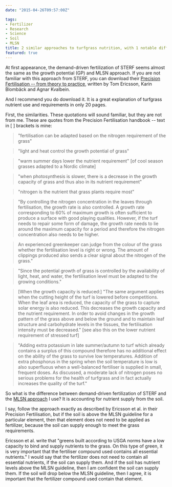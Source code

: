 ```yaml
---
date: "2015-04-26T09:57:00Z"

tags:
- Fertilizer
- Research
- Science
- Soil
- MLSN
title: 2 similar approaches to turfgrass nutrition, with 1 notable difference
featured: true
---
```


At first appearance, the demand-driven fertilization of STERF seems almost the same as the growth potential (GP) and MLSN approach. If you are not familiar with this approach from STERF, you can download their [Precision Fertilisation -- from theory to practice](http://www.sterf.org/sv/library/handbooks/fertilisation), written by Tom Ericsson, Karin Blombäck and Agnar Kvalbein.

And I recommend you do download it. It is a great explanation of turfgrass nutrient use and requirements in only 20 pages.

First, the similarities. These quotations will sound familiar, but they are not from me. These are quotes from the Precision Fertilisation handbook -- text in [ ] brackets is mine:

> "fertilisation can be adapted based on the nitrogen requirement of the grass"

> "light and heat control the growth potential of grass"

> "warm summer days lower the nutrient requirement" [of cool season grasses adapted to a Nordic climate]

> "when photosynthesis is slower, there is a decrease in the growth capacity of grass and thus also in its nutrient requirement"

> "nitrogen is the nutrient that grass plants require most"

> "By controlling the nitrogen concentration in the leaves through fertilisation, the growth rate is also controlled. A growth rate corresponding to 60% of maximum growth is often sufficient to produce a surface with good playing qualities. However, if the turf needs to repair some form of damage, the growth rate needs to lie around the maximum capacity for a period and therefore the nitrogen concentration also needs to be higher.

> An experienced greenkeeper can judge from the colour of the grass whether the fertilisation level is right or wrong. The amount of clippings produced also sends a clear signal about the nitrogen of the grass."

> "Since the potential growth of grass is controlled by the availability of light, heat, and water, the fertilisation level must be adapted to the growing conditions."

> [When the growth capacity is reduced:] "The same argument applies when the cutting height of the turf is lowered before competitions. When the leaf area is reduced, the capacity of the grass to capture solar energy is also reduced. This decreases the growth capacity and the nutrient requirement. In order to avoid changes in the growth pattern of the grass above and below the ground and to maintain leaf structure and carbohydrate levels in the tissues, the fertilisation intensity must be decreased." [see also this on the lower nutrient requirement of stressed turf]

> "Adding extra potassium in late summer/autumn to turf which already contains a surplus of this compound therefore has no additional effect on the ability of the grass to survive low temperatures. Addition of extra phosphorus in the spring when the soil temperature is low is also superfluous when a well-balanced fertiliser is supplied in small, frequent doses. As discussed, a moderate lack of nitrogen poses no serious problems for the health of turfgrass and in fact actually increases the quality of the turf."

So what is the difference between demand-driven fertilization of STERF and the [MLSN approach](#mlsn) I use? It is accounting for nutrient supply from the soil.

I say, follow the approach exactly as described by Ericsson et al. in their Precision Fertilisation, but if the soil is above the MLSN guideline for a particular element, then that element does not need to be applied as fertilizer, because the soil can supply enough to meet the grass requirements.

Ericsson et al. write that "greens built according to USGA norms have a low capacity to bind and supply nutrients to the grass. On this type of green, it is very important that the fertiliser compound used contains all essential nutrients." I would say that the fertilizer does not need to contain all essential nutrients, if the soil can supply them. And if the soil has nutrient levels above the MLSN guideline, then I am confident the soil can supply them. If the soil will drop below the MLSN guideline, then I agree, it is important that the fertilizer compound used contain that element.
